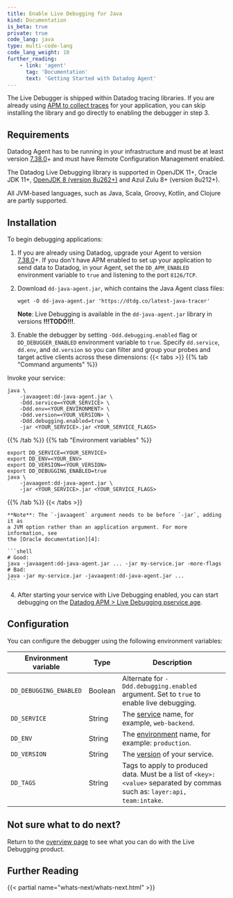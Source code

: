 ```yaml
---
title: Enable Live Debugging for Java
kind: Documentation
is_beta: true
private: true
code_lang: java
type: multi-code-lang
code_lang_weight: 10
further_reading:
    - link: 'agent'
      tag: 'Documentation'
      text: 'Getting Started with Datadog Agent'
---
```


The Live Debugger is shipped within Datadog tracing libraries. If you are
already using [APM to collect traces][1] for your application, you can skip
installing the library and go directly to enabling the debugger in step 3.

## Requirements

Datadog Agent has to be running in your infrastructure and must be at least
version [7.38.0][2]+ and must have Remote Configuration Management enabled.

The Datadog Live Debugging library is supported in OpenJDK 11+, Oracle JDK 11+,
[OpenJDK 8 (version 8u262+)][3] and Azul Zulu 8+ (version 8u212+).

All JVM-based languages, such as Java, Scala, Groovy, Kotlin, and Clojure are
partly supported.

## Installation

To begin debugging applications:

1. If you are already using Datadog, upgrade your Agent to version
   [7.38.0][2]+. If you don't have APM enabled to set up your application to
   send data to Datadog, in your Agent, set the `DD_APM_ENABLED` environment
   variable to `true` and listening to the port `8126/TCP`.

2. Download `dd-java-agent.jar`, which contains the Java Agent class files:

    ```shell
    wget -O dd-java-agent.jar 'https://dtdg.co/latest-java-tracer'
    ```

     **Note**: Live Debugging is available in the `dd-java-agent.jar` library
     in versions **!!!TODO!!!**.

3. Enable the debugger by setting `-Ddd.debugging.enabled` flag or
   `DD_DEBUGGER_ENABLED` environment variable to `true`. Specify `dd.service`,
   `dd.env`, and `dd.version` so you can filter and group your probes and
   target active clients across these dimensions:
   {{< tabs >}}
{{% tab "Command arguments" %}}

Invoke your service:
```shell
java \
    -javaagent:dd-java-agent.jar \
    -Ddd.service=<YOUR_SERVICE> \
    -Ddd.env=<YOUR_ENVIRONMENT> \
    -Ddd.version=<YOUR_VERSION> \
    -Ddd.debugging.enabled=true \
    -jar <YOUR_SERVICE>.jar <YOUR_SERVICE_FLAGS>
```
{{% /tab %}}
{{% tab "Environment variables" %}}

```shell
export DD_SERVICE=<YOUR_SERVICE>
export DD_ENV=<YOUR_ENV>
export DD_VERSION=<YOUR_VERSION>
export DD_DEBUGGING_ENABLED=true
java \
    -javaagent:dd-java-agent.jar \
    -jar <YOUR_SERVICE>.jar <YOUR_SERVICE_FLAGS>
```
{{% /tab %}}
{{< /tabs >}}

    **Note**: The `-javaagent` argument needs to be before `-jar`, adding it as
    a JVM option rather than an application argument. For more information, see
    the [Oracle documentation][4]:

    ```shell
    # Good:
    java -javaagent:dd-java-agent.jar ... -jar my-service.jar -more-flags
    # Bad:
    java -jar my-service.jar -javaagent:dd-java-agent.jar ...
    ```

4. After starting your service with Live Debugging enabled, you can start
   debugging on the [Datadog APM > Live Debugging pservice
   age](https://app.datadoghq.com/debugging).

## Configuration

You can configure the debugger using the following environment variables:

| Environment variable                             | Type          | Description                                                                                                               |
| ------------------------------------------------ | ------------- | ------------------------------------------------------------------------------------------------------------------------- |
| `DD_DEBUGGING_ENABLED`                           | Boolean       | Alternate for `-Ddd.debugging.enabled` argument. Set to `true` to enable live debugging.                                  |
| `DD_SERVICE`                                     | String        | The [service][5] name, for example, `web-backend`.                                                                        |
| `DD_ENV`                                         | String        | The [environment][5] name, for example: `production`.                                                                     |
| `DD_VERSION`                                     | String        | The [version][5] of your service.                                                                                         |
| `DD_TAGS`                                        | String        | Tags to apply to produced data. Must be a list of `<key>:<value>` separated by commas such as: `layer:api, team:intake`.  |

## Not sure what to do next?

Return to the [overview page][6] to see what you can do with the Live Debugging
product.

## Further Reading

{{< partial name="whats-next/whats-next.html" >}}

[1]: /tracing/trace_collection/
[2]: https://app.datadoghq.com/account/settings#agent/overview
[3]: /tracing/profiler/profiler_troubleshooting/#java-8-support
[4]: https://docs.oracle.com/javase/7/docs/technotes/tools/solaris/java.html
[5]: /getting_started/tagging/unified_service_tagging
[6]: /tracing/live_debugging/
